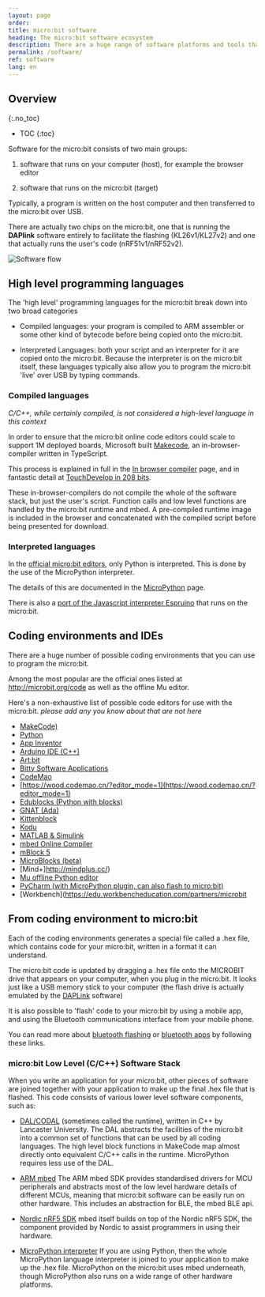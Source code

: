 ```yaml
---
layout: page
order:
title: micro:bit software
heading: The micro:bit software ecosystem
description: There are a huge range of software platforms and tools that make the micro:bit work as well as it does. This page outlines what they are and redirects you to more detailed explanations of the different projects.
permalink: /software/
ref: software
lang: en
---
```


## Overview
{:.no_toc}

* TOC
{:toc}

Software for the micro:bit consists of two main groups:
1. software that runs on your computer (host), for example the browser editor

2. software that runs on the micro:bit (target)

Typically, a program is written on the host computer and then transferred to
the micro:bit over USB. 

There are actually two chips on the
micro:bit, one that is running the **DAPlink** software entirely to facilitate the flashing (KL26<span class="v1">v1</span>/KL27<span class="v2">v2</span>) and one that actually runs the user's code (nRF51<span class="v1">v1</span>/nRF52<span class="v2">v2</span>).

![Software flow](/docs/software/assets/overview.png)


## High level programming languages

The 'high level' programming languages for the micro:bit break down into
two broad categories

* Compiled languages: your program is compiled to ARM assembler or some other kind of bytecode before being copied onto the micro:bit.

* Interpreted Languages: both your script and an interpreter for it are copied onto the micro:bit. Because the interpreter is on the micro:bit itself, these languages typically also allow you to program the micro:bit 'live' over USB by typing commands.

### Compiled languages

*C/C++, while certainly compiled, is not considered a high-level language in this context*

In order to ensure that the micro:bit online code editors could scale to support 1M deployed boards, Microsoft built [Makecode](https://makecode.microbit.org), an in-browser-compiler written in TypeScript.

This process is explained in full in the [In browser compiler](/software/in_browser_compiler) page, and in fantastic detail at [TouchDevelop in 208 bits](https://www.touchdevelop.com/docs/touch-develop-in-208-bits).

These in-browser-compilers do not compile the whole of the software stack,
but just the user's script. Function calls and low level functions are
handled by the micro:bit runtime and mbed. A pre-compiled runtime image is
included in the browser and concatenated with the compiled script before
being presented for download.

### Interpreted languages

In the [official micro:bit editors](https://microbit.org/code), only Python is interpreted. This is done by the use of the MicroPython interpreter.

The details of this are documented in the [MicroPython](/software/micropython) page.

There is also a [port of the Javascript interpreter Espruino](http://www.espruino.com/MicroBit) that runs on the micro:bit.

## Coding environments and IDEs

There are a huge number of possible coding environments that you can use
to program the micro:bit.

Among the most popular are the official ones listed at http://microbit.org/code as well as the offline Mu editor.

Here's a non-exhaustive list of possible code editors for use with the micro:bit. *please add any you know about that are not here*

* [MakeCode)](https://makecode.microbit.org)
* [Python](https://python.microbit.org)
* [App Inventor](http://iot.appinventor.mit.edu/#/microbit/microbitintro)
* [Arduino IDE (C++)](https://learn.adafruit.com/use-micro-bit-with-arduino/overview)
* [Art:bit](https://kidscodejeunesse.org/artbit)
* [Bitty Software Applications](https://bittysoftware.blogspot.com/p/applications.html)
* [CodeMao](https://ide.codemao.cn/)
* [https://wood.codemao.cn/?editor_mode=1](https://wood.codemao.cn/?editor_mode=1)
* [Edublocks (Python with blocks)](https://app.edublocks.org/#MicroBit)
* [GNAT (Ada)](https://github.com/AdaCore/Ada_Drivers_Library/tree/master/examples/MicroBit)
* [Kittenblock](https://www.kittenbot.cc/pages/software)
* [Kodu](https://www.kodugamelab.com/resources/bbc-microbit/)
* [MATLAB & Simulink](https://uk.mathworks.com/academia/highschool/courseware/microbit.html)
* [mbed Online Compiler](http://developer.mbed.org/platforms/Microbit)
* [mBlock 5](https://www.makeblock.com/software/mblock5)
* [MicroBlocks (beta)](http://microblocks.fun/)
* [Mind+]http://mindplus.cc/)
* [Mu offline Python editor](http://codewith.mu/)
* [PyCharm (with MicroPython plugin, can also flash to micro:bit)](https://plugins.jetbrains.com/plugin/9777-micropython)
* [Workbench](https://edu.workbencheducation.com/partners/microbit


## From coding environment to micro:bit

Each of the coding environments generates a special file called a .hex file, which
contains code for your micro:bit, written in a format it can understand.

The micro:bit code is updated by dragging a .hex file onto the MICROBIT drive
that appears on your computer, when you plug in the micro:bit. It looks just like a
USB memory stick to your computer (the flash drive is actually emulated
  by the [DAPLink](/software/daplink-interface) software)

It is also possible to 'flash' code to your micro:bit by using a mobile app,
and using the Bluetooth communications interface from your mobile phone.

You can read more about [bluetooth flashing](/bluetooth/profile) or
[bluetooth apps](/bluetooth/apps-and-examples) by following these links.

### micro:bit Low Level (C/C++) Software Stack

When you write an application for your micro:bit, other pieces of software are
joined together with your application to make up the final .hex file that is
flashed. This code consists of various lower level software components, such as:

* [DAL/CODAL](./runtime/) (sometimes called the runtime), written in C++ by Lancaster University. The DAL abstracts the
facilities of the micro:bit into a common set of functions that can be used
by all coding languages. The high level block functions in MakeCode map almost directly onto equivalent C/C++ calls in the runtime. MicroPython requires less use of the DAL.

* [ARM mbed](./runtime/#arm-mbed) The ARM mbed SDK  provides standardised drivers for MCU peripherals and abstracts most of the low level hardware details of different MCUs, meaning that micro:bit software can be easily run on other hardware. This
includes an abstraction for BLE, the mbed BLE api.

* [Nordic nRF5 SDK](./runtime/#nordic-nrf5-sdk) mbed itself builds on top of the
Nordic nRF5 SDK, the component provided by Nordic to assist programmers in using their hardware.

* [MicroPython interpreter](./micropython) If you are using Python, then the whole MicroPython language interpreter is joined to your application to make up the .hex file. MicroPython on the micro:bit uses mbed underneath, though MicroPython also runs on a wide range of other hardware platforms.
